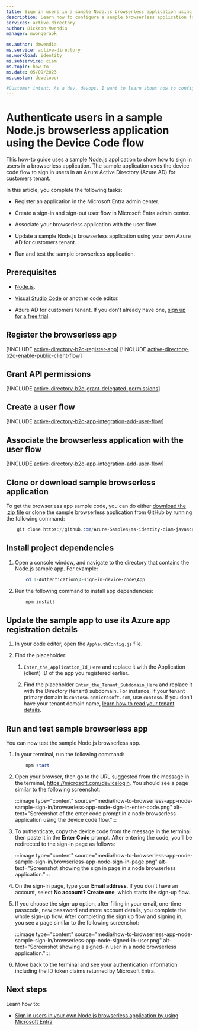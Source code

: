 ```yaml
---
title: Sign in users in a sample Node.js browserless application using the Device Code flow
description: Learn how to configure a sample browserless application to sign in users in an Azure Active Directory (Azure AD) for customers tenant
services: active-directory
author: Dickson-Mwendia
manager: mwongerapk

ms.author: dmwendia
ms.service: active-directory
ms.workload: identity
ms.subservice: ciam
ms.topic: how-to
ms.date: 05/09/2023
ms.custom: developer

#Customer intent: As a dev, devops, I want to learn about how to configure a sample Node.js browserless application to authenticate users with my Azure Active Directory (Azure AD) for customers tenant
---
```


# Authenticate users in a sample Node.js browserless application using the Device Code flow

This how-to guide uses a sample Node.js application to show how to sign in users in a browserless application. The sample application uses the device code flow to sign in  users in an Azure Active Directory (Azure AD) for customers tenant. 

In this article, you complete the following tasks:

- Register an application in the Microsoft Entra admin center. 

- Create a sign-in and sign-out user flow in Microsoft Entra admin center.

- Associate your browserless application with the user flow. 

- Update a sample Node.js browserless application using your own Azure AD for customers tenant.

- Run and test the sample browserless application.

## Prerequisites

- [Node.js](https://nodejs.org).

- [Visual Studio Code](https://code.visualstudio.com/download) or another code editor.

- Azure AD for customers tenant. If you don't already have one, <a href="https://aka.ms/ciam-free-trial?wt.mc_id=ciamcustomertenantfreetrial_linkclick_content_cnl" target="_blank">sign up for a free trial</a>. 

## Register the browserless app

[!INCLUDE [active-directory-b2c-register-app](./includes/register-app/register-client-app-common.md)] 
[!INCLUDE [active-directory-b2c-enable-public-client-flow](./includes/register-app/enable-public-client-flow.md)]  

## Grant API permissions

[!INCLUDE [active-directory-b2c-grant-delegated-permissions](./includes/register-app/grant-api-permission-sign-in.md)] 

## Create a user flow 

[!INCLUDE [active-directory-b2c-app-integration-add-user-flow](./includes/configure-user-flow/create-sign-in-sign-out-user-flow.md)] 

## Associate the browserless application with the user flow

[!INCLUDE [active-directory-b2c-app-integration-add-user-flow](./includes/configure-user-flow/add-app-user-flow.md)]

## Clone or download sample browserless application

To get the browserless app sample code, you can do either [download the .zip file](https://github.com/Azure-Samples/ms-identity-ciam-javascript-tutorial/archive/refs/heads/main.zip) or clone the sample browserless application from GitHub by running the following command:

```powershell
    git clone https://github.com/Azure-Samples/ms-identity-ciam-javascript-tutorial.git
```

## Install project dependencies 

1. Open a console window, and navigate to the directory that contains the Node.js sample app. For example:

    ```powershell
        cd 1-Authentication\4-sign-in-device-code\App
    ```
1. Run the following command to install app dependencies:

    ```powershell
        npm install
    ```

## Update the sample app to use its Azure app registration details

1. In your code  editor, open the `App\authConfig.js` file. 

1. Find the placeholder: 
    
    1. `Enter_the_Application_Id_Here` and replace it with the Application (client) ID of the app you registered earlier.
    
    1. Find the placeholder `Enter_the_Tenant_Subdomain_Here` and replace it with the Directory (tenant) subdomain. For instance, if your tenant primary domain is `contoso.onmicrosoft.com`, use `contoso`. If you don't have your tenant domain name,  [learn how to read your tenant details](how-to-create-customer-tenant-portal.md#get-the-customer-tenant-details).

## Run and test sample browserless app 

You can now test the sample Node.js browserless app.

1. In your terminal, run the following command:

    ```powershell
        npm start 
    ```

1. Open your browser, then go to the URL suggested from the message in the terminal, https://microsoft.com/devicelogin. You should see a page similar to the following screenshot:

     :::image type="content" source="media/how-to-browserless-app-node-sample-sign-in/browserless-app-node-sign-in-enter-code.png" alt-text="Screenshot of the enter code prompt in a node browserless application using the device code flow.":::

1. To authenticate, copy the device code from the message in the terminal then paste it in the **Enter Code** prompt. After entering the code, you'll be redirected to the sign-in page as follows:

     :::image type="content" source="media/how-to-browserless-app-node-sample-sign-in/browserless-app-node-sign-in-page.png" alt-text="Screenshot showing the sign in page in a node browserless application.":::

1. On the sign-in page, type your **Email address**. If you don't have an account, select **No account? Create one**, which starts the sign-up flow.

1. If you choose the sign-up option, after filling in your email, one-time passcode, new password and more account details, you complete the whole sign-up flow. After completing the sign up flow and signing in, you see a page similar to the following screenshot:

     :::image type="content" source="media/how-to-browserless-app-node-sample-sign-in/browserless-app-node-signed-in-user.png" alt-text="Screenshot showing a signed-in user in a node browserless application.":::

1. Move back to the terminal and see your authentication information including the ID token claims returned by Microsoft Entra.

## Next steps 

Learn how to: 

- [Sign in users in your own Node.js browserless application by using Microsoft Entra](how-to-browserless-app-node-sign-in-overview.md)